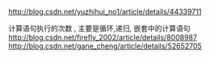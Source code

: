 http://blog.csdn.net/yuzhihui_no1/article/details/44339711

计算语句执行的次数 , 主要是循环,递归, 嵌套中的计算语句
http://blog.csdn.net/firefly_2002/article/details/8008987
http://blog.csdn.net/gane_cheng/article/details/52652705